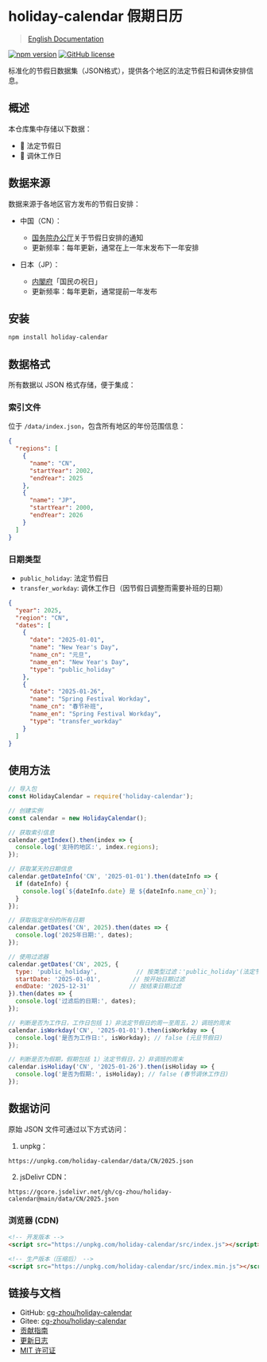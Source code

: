 # holiday-calendar 假期日历

> [English Documentation](README.en.md)

[![npm version](https://img.shields.io/npm/v/holiday-calendar.svg)](https://www.npmjs.com/package/holiday-calendar)
[![GitHub license](https://img.shields.io/github/license/cg-zhou/holiday-calendar.svg)](https://github.com/cg-zhou/holiday-calendar/blob/main/LICENSE)

标准化的节假日数据集（JSON格式），提供各个地区的法定节假日和调休安排信息。

## 概述

本仓库集中存储以下数据：
- 📅 法定节假日
- 🏢 调休工作日

## 数据来源

数据来源于各地区官方发布的节假日安排：

- 中国（CN）：
  - [国务院办公厅](http://www.gov.cn)关于节假日安排的通知
  - 更新频率：每年更新，通常在上一年末发布下一年安排

- 日本（JP）：
  - [内閣府](https://www8.cao.go.jp/chosei/shukujitsu/gaiyou.html)「国民の祝日」
  - 更新频率：每年更新，通常提前一年发布

## 安装

```bash
npm install holiday-calendar
```

## 数据格式

所有数据以 JSON 格式存储，便于集成：

### 索引文件
位于 `/data/index.json`，包含所有地区的年份范围信息：
``` json
{
  "regions": [
    {
      "name": "CN",
      "startYear": 2002,
      "endYear": 2025
    },
    {
      "name": "JP",
      "startYear": 2000,
      "endYear": 2026
    }
  ]
}
```

### 日期类型
- `public_holiday`: 法定节假日
- `transfer_workday`: 调休工作日（因节假日调整而需要补班的日期）

``` json
{
  "year": 2025,
  "region": "CN",
  "dates": [
    {
      "date": "2025-01-01",
      "name": "New Year's Day",
      "name_cn": "元旦",
      "name_en": "New Year's Day",
      "type": "public_holiday"
    },
    {
      "date": "2025-01-26",
      "name": "Spring Festival Workday",
      "name_cn": "春节补班",
      "name_en": "Spring Festival Workday",
      "type": "transfer_workday"
    }
  ]
}
```

## 使用方法

```javascript
// 导入包
const HolidayCalendar = require('holiday-calendar');

// 创建实例
const calendar = new HolidayCalendar();

// 获取索引信息
calendar.getIndex().then(index => {
  console.log('支持的地区:', index.regions);
});

// 获取某天的日期信息
calendar.getDateInfo('CN', '2025-01-01').then(dateInfo => {
  if (dateInfo) {
    console.log(`${dateInfo.date} 是 ${dateInfo.name_cn}`);
  }
});

// 获取指定年份的所有日期
calendar.getDates('CN', 2025).then(dates => {
  console.log('2025年日期:', dates);
});

// 使用过滤器
calendar.getDates('CN', 2025, {
  type: 'public_holiday',           // 按类型过滤：'public_holiday'(法定节假日) 或 'transfer_workday'(调休工作日)
  startDate: '2025-01-01',         // 按开始日期过滤
  endDate: '2025-12-31'           // 按结束日期过滤
}).then(dates => {
  console.log('过滤后的日期:', dates);
});

// 判断是否为工作日，工作日包括 1）非法定节假日的周一至周五，2）调班的周末
calendar.isWorkday('CN', '2025-01-01').then(isWorkday => {
  console.log('是否为工作日:', isWorkday); // false (元旦节假日)
});

// 判断是否为假期，假期包括 1）法定节假日，2）非调班的周末
calendar.isHoliday('CN', '2025-01-26').then(isHoliday => {
  console.log('是否为假期:', isHoliday); // false (春节调休工作日)
});
```

## 数据访问

原始 JSON 文件可通过以下方式访问：

1. unpkg：
```
https://unpkg.com/holiday-calendar/data/CN/2025.json
```

2. jsDelivr CDN：
```
https://gcore.jsdelivr.net/gh/cg-zhou/holiday-calendar@main/data/CN/2025.json
```

### 浏览器 (CDN)
```html
<!-- 开发版本 -->
<script src="https://unpkg.com/holiday-calendar/src/index.js"></script>

<!-- 生产版本（压缩后） -->
<script src="https://unpkg.com/holiday-calendar/src/index.min.js"></script>
```

## 链接与文档

- GitHub: [cg-zhou/holiday-calendar](https://github.com/cg-zhou/holiday-calendar)
- Gitee: [cg-zhou/holiday-calendar](https://gitee.com/cg-zhou/holiday-calendar)
- [贡献指南](CONTRIBUTING.md)
- [更新日志](CHANGELOG.md)
- [MIT 许可证](LICENSE)
